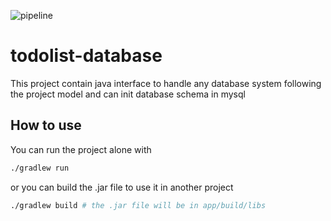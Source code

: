 ![pipeline](https://gitlab.com/todolist-micro-services/todolist-database/badges/develop/pipeline.svg?ignore_skipped=true)
# todolist-database

This project contain java interface to handle any database system following the project model and can init database schema in mysql

## How to use

You can run the project alone with

```bash
./gradlew run
```

or you can build the .jar file to use it in another project

```bash
./gradlew build # the .jar file will be in app/build/libs
```
